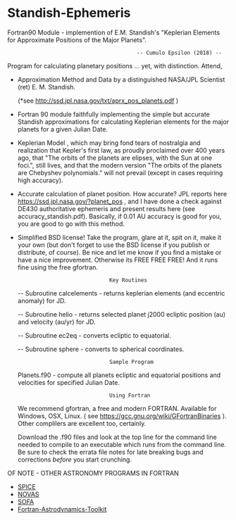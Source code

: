 # Standish-Ephemeris
Fortran90 Module - implemention of E.M. Standish's "Keplerian Elements for Approximate Positions of the Major Planets". 

                                             -- Cumulo Epsilon (2018) --

Program for calculating planetary positions ... yet, with distinction. Attend,

- Approximation Method and Data by a distinguished NASA/JPL Scientist (ret) E. M. Standish.

  (*see http://ssd.jpl.nasa.gov/txt/aprx_pos_planets.pdf )

- Fortran 90 module faithfully implementing the simple but accurate Standish approximations for 
  calculating Keplerian elements for the major planets for a given Julian Date. 
  
 - Keplerian Model , which may bring fond tears of nostralgia and realization that Kepler's first law, as
   proudly proclaimed over 400 years ago, that "The orbits of the planets are elipses, with the Sun at 
   one foci.", still lives, and that the modern version "The orbits of the planets are Chebyshev polynomials." 
   will not prevail (except in cases requiring high accuracy).

- Accurate calculation of planet position. How accurate? JPL reports here https://ssd.jpl.nasa.gov/?planet_pos , and I
  have done a check against DE430 authoritative ephemeris and present results here (see accuracy_standish.pdf). 
  Basically, if 0.01 AU accuracy is good for you, you are good to go with this method. 

 - Simplified BSD license! Take the program, glare at it, spit on it, make it your own (but don't forget to use 
   the BSD license if you publish or distribute, of course). Be nice and let me know if you find a mistake
   or have a nice improvement. Otherwise its FREE FREE FREE! And it runs fine using the free gfortran.
   
                                    Key Routines
   
   -- Subroutine calcelements - returns keplerian elements (and eccentric anomaly) for JD.
   
   -- Subroutine helio  - returns selected planet j2000 ecliptic position (au) and velocity (au/yr) for JD.
   
   -- Subroutine ec2eq - converts ecliptic to equatorial.
   
   -- Subroutine sphere - converts to spherical coordinates.
   
                                    Sample Program
   
   Planets.f90 - compute all planets ecliptic and equatorial positions and velocities for specified Julian Date.
   
                                    Using Fortran
   
   We recommend gfortran, a free and modern FORTRAN. Available for Windows, OSX, Linux. ( see  https://gcc.gnu.org/wiki/GFortranBinaries ). Other complilers are excellent too, certainly. 
   
   Download the .f90 files and look at the top line for the command line needed to compile to an executable which runs from the command line. Be sure to check the errata file notes for late breaking bugs and corrections *before* you start crunching.
   
  OF NOTE - OTHER ASTRONOMY PROGRAMS IN FORTRAN 
   
<ul>
<li><a href="http://naif.jpl.nasa.gov/naif/toolkit.html" rel="nofollow">SPICE</a></li>
<li><a href="http://aa.usno.navy.mil/software/novas/novas_info.php" rel="nofollow">NOVAS</a></li>
<li><a href="http://www.iausofa.org" rel="nofollow">SOFA</a></li>
<li><a href="https://github.com/jacobwilliams/Fortran-Astrodynamics-Toolkit" rel="nofollow">Fortran-Astrodynamics-Toolkit</a></li> 
</ul>
   
